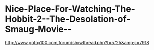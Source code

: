Nice-Place-For-Watching-The-Hobbit-2--The-Desolation-of-Smaug-Movie--
=====================================================================

http://www.gotop100.com/forum/showthread.php?t=5725&amp;p=7918
